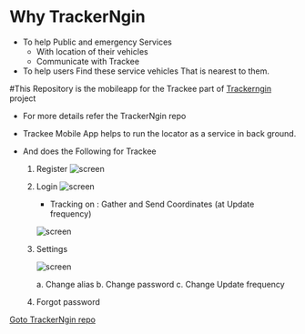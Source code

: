 # Why TrackerNgin 
- To help Public and emergency Services 
 	- With location of their vehicles
	- Communicate with Trackee
- To help users Find these service vehicles That is nearest to them.

#This Repository is the mobileapp for the Trackee part of [Trackerngin](https://github.com/ngintec/trackerNgin.git) project

- For more details refer the TrackerNgin repo

- Trackee Mobile App helps to run the locator as a service in back ground.
- And does the Following for Trackee
	1. Register 
		![screen](https://locatorservices.ngintec.com/ss/register_m.jpeg)

	2. Login
		![screen](https://locatorservices.ngintec.com/ss/login_m.jpeg)

		- Tracking on : Gather and Send Coordinates (at Update frequency)
			
			
		![screen](https://locatorservices.ngintec.com/ss/UI.jpeg)
	3. Settings
	
		![screen](https://locatorservices.ngintec.com/ss/settings.jpeg)
		
		a. Change alias
		b. Change password
		c. Change Update frequency
		
	4. Forgot password

[Goto TrackerNgin repo](https://github.com/ngintec/trackerNgin.git) 
